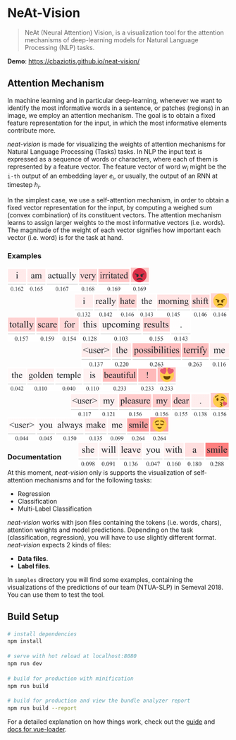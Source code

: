 # NeAt-Vision

> NeAt (Neural Attention) Vision, is a visualization tool 
for the attention mechanisms of deep-learning models 
for Natural Language Processing (NLP) tasks.

**Demo**: https://cbaziotis.github.io/neat-vision/

## Attention Mechanism
In machine learning and in particular deep-learning,
whenever we want to identify  the most informative words in a sentence, 
or patches (regions) in an image, we employ an attention mechanism.
The goal is to obtain a fixed feature representation for the input, 
in which the most informative elements contribute more.

_neat-vision_ is made for visualizing the weights of attention mechanisms 
for Natural Language Processing (Tasks) tasks.
In NLP the input text is expressed as a sequence of words or characters,
where each of them is represented by a feature vector.
The feature vector of word $w_i$ might be 
the `i-th` output of an embedding layer $e_i$, or usually,
the output of an RNN at timestep $h_i$.

In the simplest case, we use a self-attention mechanism, 
in order to obtain a fixed vector representation for the input,
by computing a weighed sum (convex combination) of its constituent vectors. 
The attention mechanism learns to assign larger weights 
to the most informative vectors (i.e. words). 
The magnitude of the weight of each vector signifies 
how important each vector (i.e. word) is for the task at hand.

### Examples

<p>
<img src="./images/task1_ec/1-01.png" height="55" >
<img src="./images/task1_ec/1-02.png" align="right" height="55" >
</br>
<img src="./images/task1_ec/1-04.png" height="55" >
<img src="./images/task1_ec/1-05.png" align="right" height="55" >
</br>
<img src="./images/task1_ec/1-10.png" height="55" >
<img src="./images/task1_ec/1-11.png" align="right" height="55" >
</br>
<img src="./images/task1_ec/1-12.png" height="55" >
<img src="./images/task1_ec/1-16.png" align="right" height="55" >
</br>
</p>


### Documentation
At this moment, _neat-vision_ only is supports the visualization of 
self-attention mechanisms and for the following tasks:
 - Regression
 - Classification
 - Multi-Label Classification

_neat-vision_ works with json files containing the tokens (i.e. words, chars), 
attention weights and model predictions. Depending on the task (classification, regression), 
you will have to use slightly different format.
_neat-vision_ expects 2 kinds of files:
 - **Data files**.
 - **Label files**.


In `samples` directory you will find some examples, 
containing the visualizations of the predictions
of our team (NTUA-SLP) in Semeval 2018. You can use them to test the tool.



## Build Setup

``` bash
# install dependencies
npm install

# serve with hot reload at localhost:8080
npm run dev

# build for production with minification
npm run build

# build for production and view the bundle analyzer report
npm run build --report
```

For a detailed explanation on how things work, check out the [guide](http://vuejs-templates.github.io/webpack/) and [docs for vue-loader](http://vuejs.github.io/vue-loader).
